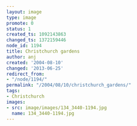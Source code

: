```yaml
---
layout: image
type: image
promote: 0
status: 1
created_ts: 1092143863
changed_ts: 1372159446
node_id: 1194
title: Christchurch gardens
author: anj
created: '2004-08-10'
changed: '2013-06-25'
redirect_from:
- "/node/1194/"
permalink: "/2004/08/10/christchurch_gardens/"
tags:
- Christchurch
images:
- src: image/images/134_3440-1194.jpg
  name: 134_3440-1194.jpg
---
```


